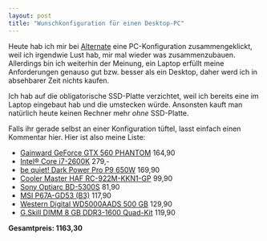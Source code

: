 ```yaml
---
layout: post
title: "Wunschkonfiguration für einen Desktop-PC"
---
```

Heute hab ich mir bei [Alternate][0] eine PC-Konfiguration
zusammengeklickt, weil ich irgendwie Lust hab, mir mal wieder was
zusammenzubauen. Allerdings bin ich weiterhin der Meinung, ein Laptop
erfüllt meine Anforderungen genauso gut bzw. besser als ein Desktop,
daher werd ich in absehbarer Zeit nichts kaufen.

Ich hab auf die obligatorische SSD-Platte verzichtet, weil ich bereits
eine im Laptop eingebaut hab und die umstecken würde. Ansonsten kauft
man natürlich heute keinen Rechner mehr *ohne* SSD-Platte.

Falls ihr gerade selbst an einer Konfiguration tüftel, lasst einfach
einen Kommentar hier. Hier ist also meine Liste:

* [Gainward GeForce GTX 560 PHANTOM][1] 164,90
* [Intel® Core i7-2600K][2] 279,-
* [be quiet! Dark Power Pro P9 650W][3] 169,90
* [Cooler Master HAF RC-922M-KKN1-GP][4] 99,90
* [Sony Optiarc BD-5300S][5] 81,90
* [MSI P67A-GD53 (B3)][6] 117,90
* [Western Digital WD5000AADS 500 GB][7] 129,90
* [G.Skill DIMM 8 GB DDR3-1600 Quad-Kit][8] 119,90
  
**Gesamtpreis: 1163,30**


[0]: http://www.alternate.de/
[1]: http://www.alternate.de/html/product/information/pageBuilder.html?articleId=871600
[2]: http://www.alternate.de/html/product/information/pageBuilder.html?articleId=736384
[3]: http://www.alternate.de/html/product/information/pageBuilder.html?articleId=772710
[4]: http://www.alternate.de/html/product/information/pageBuilder.html?articleId=80471
[5]: http://www.alternate.de/html/product/information/pageBuilder.html?articleId=694134
[6]: http://www.alternate.de/html/product/information/pageBuilder.html?articleId=825782
[7]: http://www.alternate.de/html/product/information/pageBuilder.html?articleId=131854
[8]: http://www.alternate.de/html/product/information/pageBuilder.html?articleId=249360
